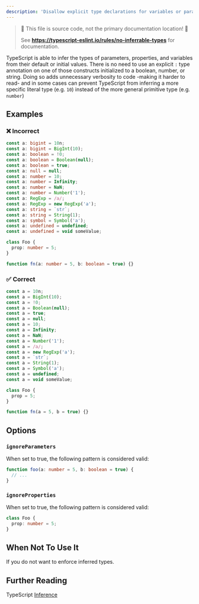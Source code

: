 ```yaml
---
description: 'Disallow explicit type declarations for variables or parameters initialized to a number, string, or boolean.'
---
```


> 🛑 This file is source code, not the primary documentation location! 🛑
>
> See **<https://typescript-eslint.io/rules/no-inferrable-types>** for documentation.

TypeScript is able to infer the types of parameters, properties, and variables from their default or initial values.
There is no need to use an explicit `:` type annotation on one of those constructs initialized to a boolean, number, or string.
Doing so adds unnecessary verbosity to code -making it harder to read- and in some cases can prevent TypeScript from inferring a more specific literal type (e.g. `10`) instead of the more general primitive type (e.g. `number`)

## Examples

<!--tabs-->

### ❌ Incorrect

```ts
const a: bigint = 10n;
const a: bigint = BigInt(10);
const a: boolean = !0;
const a: boolean = Boolean(null);
const a: boolean = true;
const a: null = null;
const a: number = 10;
const a: number = Infinity;
const a: number = NaN;
const a: number = Number('1');
const a: RegExp = /a/;
const a: RegExp = new RegExp('a');
const a: string = `str`;
const a: string = String(1);
const a: symbol = Symbol('a');
const a: undefined = undefined;
const a: undefined = void someValue;

class Foo {
  prop: number = 5;
}

function fn(a: number = 5, b: boolean = true) {}
```

### ✅ Correct

```ts
const a = 10n;
const a = BigInt(10);
const a = !0;
const a = Boolean(null);
const a = true;
const a = null;
const a = 10;
const a = Infinity;
const a = NaN;
const a = Number('1');
const a = /a/;
const a = new RegExp('a');
const a = `str`;
const a = String(1);
const a = Symbol('a');
const a = undefined;
const a = void someValue;

class Foo {
  prop = 5;
}

function fn(a = 5, b = true) {}
```

<!--/tabs-->

## Options

### `ignoreParameters`

When set to true, the following pattern is considered valid:

```ts
function foo(a: number = 5, b: boolean = true) {
  // ...
}
```

### `ignoreProperties`

When set to true, the following pattern is considered valid:

```ts
class Foo {
  prop: number = 5;
}
```

## When Not To Use It

If you do not want to enforce inferred types.

## Further Reading

TypeScript [Inference](https://www.typescriptlang.org/docs/handbook/type-inference.html)
